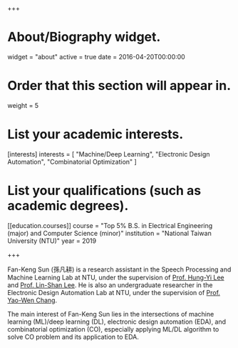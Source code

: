 +++
# About/Biography widget.
widget = "about"
active = true
date = 2016-04-20T00:00:00

# Order that this section will appear in.
weight = 5

# List your academic interests.
[interests]
  interests = [
    "Machine/Deep Learning",
    "Electronic Design Automation",
    "Combinatorial Optimization"
  ]

# List your qualifications (such as academic degrees).

[[education.courses]]
  course = "Top 5% B.S. in Electrical Engineering (major) and Computer Science (minor)"
  institution = "National Taiwan University (NTU)"
  year = 2019
 
+++

Fan-Keng Sun (孫凡耕) is a research assistant in the Speech Processing and Machine Learning Lab at NTU, under the supervision of [Prof. Hung-Yi Lee](http://speech.ee.ntu.edu.tw/~tlkagk/index.html) and [Prof. Lin-Shan Lee](http://speech.ee.ntu.edu.tw/previous_version/lslNew.htm).
He is also an undergraduate researcher in the Electronic Design Automation Lab at NTU, under the supervision of [Prof. Yao-Wen Chang](http://cc.ee.ntu.edu.tw/~ywchang/).

The main interest of Fan-Keng Sun lies in the intersections of machine learning (ML)/deep learning (DL), electronic design automation (EDA), and combinatorial optimization (CO), especially applying ML/DL algorithm to solve CO problem and its application to EDA.
